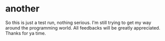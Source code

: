 # another
So this is just a test run, nothing serious. I'm still trying to get my way around the programming world.
All feedbacks will be greatly appreciated.
Thanks for ya time.
